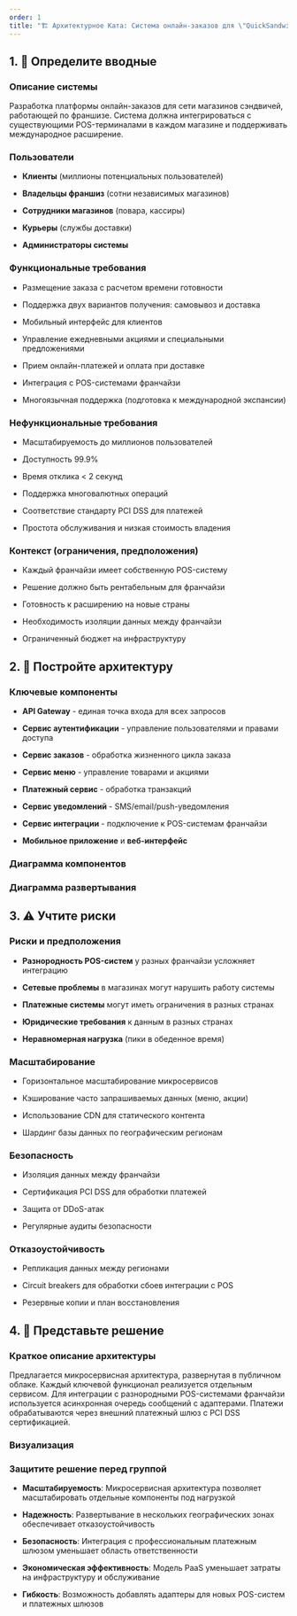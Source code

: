 ```yaml
---
order: 1
title: "🏗️ Архитектурное Ката: Система онлайн-заказов для \"QuickSandwich\""
---
```


## 1\. 📖 Определите вводные

### Описание системы

Разработка платформы онлайн-заказов для сети магазинов сэндвичей, работающей по франшизе. Система должна интегрироваться с существующими POS-терминалами в каждом магазине и поддерживать международное расширение.

### Пользователи

-  **Клиенты** (миллионы потенциальных пользователей)

-  **Владельцы франшиз** (сотни независимых магазинов)

-  **Сотрудники магазинов** (повара, кассиры)

-  **Курьеры** (службы доставки)

-  **Администраторы системы**

### Функциональные требования

-  Размещение заказа с расчетом времени готовности

-  Поддержка двух вариантов получения: самовывоз и доставка

-  Мобильный интерфейс для клиентов

-  Управление ежедневными акциями и специальными предложениями

-  Прием онлайн-платежей и оплата при доставке

-  Интеграция с POS-системами франчайзи

-  Многоязычная поддержка (подготовка к международной экспансии)

### Нефункциональные требования

-  Масштабируемость до миллионов пользователей

-  Доступность 99.9%

-  Время отклика \< 2 секунд

-  Поддержка многовалютных операций

-  Соответствие стандарту PCI DSS для платежей

-  Простота обслуживания и низкая стоимость владения

### Контекст (ограничения, предположения)

-  Каждый франчайзи имеет собственную POS-систему

-  Решение должно быть рентабельным для франчайзи

-  Готовность к расширению на новые страны

-  Необходимость изоляции данных между франчайзи

-  Ограниченный бюджет на инфраструктуру

## 2\. 🧩 Постройте архитектуру

### Ключевые компоненты

-  **API Gateway** - единая точка входа для всех запросов

-  **Сервис аутентификации** - управление пользователями и правами доступа

-  **Сервис заказов** - обработка жизненного цикла заказа

-  **Сервис меню** - управление товарами и акциями

-  **Платежный сервис** - обработка транзакций

-  **Сервис уведомлений** - SMS/email/push-уведомления

-  **Сервис интеграции** - подключение к POS-системам франчайзи

-  **Мобильное приложение** и **веб-интерфейс**

### Диаграмма компонентов

<mermaid path="./_index.mermaid" width="780px" height="202px"/>

### Диаграмма развертывания

<mermaid path="./_index-2.mermaid" width="780px" height="152px"/>

## 3\. ⚠️ Учтите риски

### Риски и предположения

-  **Разнородность POS-систем** у разных франчайзи усложняет интеграцию

-  **Сетевые проблемы** в магазинах могут нарушить работу системы

-  **Платежные системы** могут иметь ограничения в разных странах

-  **Юридические требования** к данным в разных странах

-  **Неравномерная нагрузка** (пики в обеденное время)

### Масштабирование

-  Горизонтальное масштабирование микросервисов

-  Кэширование часто запрашиваемых данных (меню, акции)

-  Использование CDN для статического контента

-  Шардинг базы данных по географическим регионам

### Безопасность

-  Изоляция данных между франчайзи

-  Сертификация PCI DSS для обработки платежей

-  Защита от DDoS-атак

-  Регулярные аудиты безопасности

### Отказоустойчивость

-  Репликация данных между регионами

-  Circuit breakers для обработки сбоев интеграции с POS

-  Резервные копии и план восстановления

## 4\. 📝 Представьте решение

### Краткое описание архитектуры

Предлагается микросервисная архитектура, развернутая в публичном облаке. Каждый ключевой функционал реализуется отдельным сервисом. Для интеграции с разнородными POS-системами франчайзи используется асинхронная очередь сообщений с адаптерами. Платежи обрабатываются через внешний платежный шлюз с PCI DSS сертификацией.

### Визуализация

<mermaid path="./_index-3.mermaid" width="780px" height="564px"/>

### Защитите решение перед группой

-  **Масштабируемость**: Микросервисная архитектура позволяет масштабировать отдельные компоненты под нагрузкой

-  **Надежность**: Развертывание в нескольких географических зонах обеспечивает отказоустойчивость

-  **Безопасность**: Интеграция с профессиональным платежным шлюзом уменьшает область ответственности

-  **Экономическая эффективность**: Модель PaaS уменьшает затраты на инфраструктуру и обслуживание

-  **Гибкость**: Возможность добавлять адаптеры для новых POS-систем и платежных шлюзов


